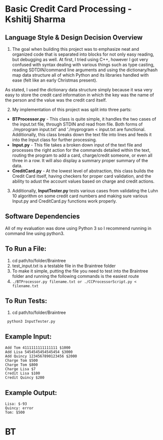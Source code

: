 # Basic Credit Card Processing - Kshitij Sharma

## Language Style & Design Decision Overview

1. The goal when building this project was to emphasize neat and organized code that is separated into blocks for not only easy reading, but debugging as well. At first, I tried using C++, however I got very confused with syntax dealing with various things such as type casting, reading SDTDIN/command line arguments and using the dictionary/hash map data structure all of which Python and its libraries handled with ease (felt like an early Christmas present). 

As stated, I used the dictionary data structure simply because it wsa very easy to store the credit card information in which the key was the name of the person and the value was the credit card itself.

2. My implementation of this project was split into three parts:
  - **BTProcessor.py** - This class is quite simple, it handles the two cases of the input.txt file, through STDIN and read from file. Both forms of ./myprogram input.txt' and './myprogram < input.txt are functional. Additionally, this class breaks down the text file into lines and feeds it into the Input class for further processing.
  - **Input.py** - This file takes a broken down input of the text file and processes the right action for the commands detailed within the text, routing the program to add a card, charge/credit someone, or even all three in a row. It will also display a summary proper summary of the data.
  - **CreditCard.py** - At the lowest level of abstraction, this class builds the Credit Card itself, having checkers for proper card validation, and the ability to adust the account values based on charge and credit actions.
  
3. Additionally, **InputTester.py** tests various cases from validating the Luhn 10 algorithm on some credit card numbers and making sure various Input.py and CreditCard.py functions work properly.
    

## Software Dependencies
 All of my evaluation was done using Python 3 so I recommend running in command line using python3.

## To Run a File:

1. cd path/to/folder/Braintree
2. test_input.txt is a testable file in the Braintree folder
3. To make it simple, putting the file you need to test into the Braintree folder and running the following commands is the easiest route
4. ```./BTProcessor.py filename.txt or ./CCProcessorScript.py < filename.txt``` 


## To Run Tests:

1. cd path/to/folder/Braintree
```
 python3 InputTester.py

```

## Example Input:

```
Add Tom 4111111111111111 $1000
Add Lisa 5454545454545454 $3000
Add Quincy 1234567890123456 $2000
Charge Tom $500
Charge Tom $800
Charge Lisa $7
Credit Lisa $100
Credit Quincy $200
```

## Example Output:

```
Lisa: $-93
Quincy: error
Tom: $500
```





# BT
